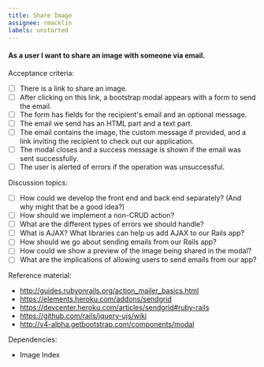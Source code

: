 ```yaml
---
title: Share Image
assignee: rmacklin
labels: unstarted
---
```


#### As a user I want to share an image with someone via email.

Acceptance criteria:
- [ ] There is a link to share an image.
- [ ] After clicking on this link, a bootstrap modal appears with a form to
  send the email.
- [ ] The form has fields for the recipient's email and an optional message.
- [ ] The email we send has an HTML part and a text part.
- [ ] The email contains the image, the custom message if provided, and a link
  inviting the recipient to check out our application.
- [ ] The modal closes and a success message is shown if the email was sent
  successfully.
- [ ] The user is alerted of errors if the operation was unsuccessful.

Discussion topics:
- [ ] How could we develop the front end and back end separately? (And why
  might that be a good idea?)
- [ ] How should we implement a non-CRUD action?
- [ ] What are the different types of errors we should handle?
- [ ] What is AJAX? What libraries can help us add AJAX to our Rails app?
- [ ] How should we go about sending emails from our Rails app?
- [ ] How could we show a preview of the image being shared in the modal?
- [ ] What are the implications of allowing users to send emails from our app?

Reference material:
- http://guides.rubyonrails.org/action_mailer_basics.html
- https://elements.heroku.com/addons/sendgrid
- https://devcenter.heroku.com/articles/sendgrid#ruby-rails
- https://github.com/rails/jquery-ujs/wiki
- http://v4-alpha.getbootstrap.com/components/modal

Dependencies:
- Image Index
